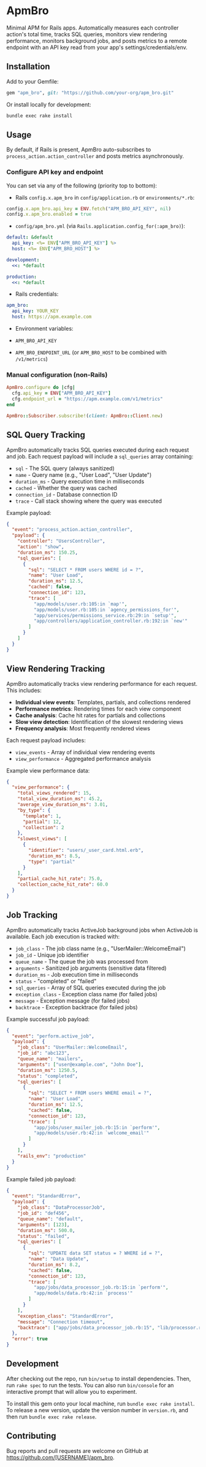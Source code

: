 # ApmBro

Minimal APM for Rails apps. Automatically measures each controller action's total time, tracks SQL queries, monitors view rendering performance, monitors background jobs, and posts metrics to a remote endpoint with an API key read from your app's settings/credentials/env.

## Installation

Add to your Gemfile:

```ruby
gem "apm_bro", git: "https://github.com/your-org/apm_bro.git"
```

Or install locally for development:

```bash
bundle exec rake install
```

## Usage

By default, if Rails is present, ApmBro auto-subscribes to `process_action.action_controller` and posts metrics asynchronously.

### Configure API key and endpoint

You can set via any of the following (priority top to bottom):

- Rails `config.x.apm_bro` in `config/application.rb` or `environments/*.rb`:

```ruby
config.x.apm_bro.api_key = ENV.fetch("APM_BRO_API_KEY", nil)
config.x.apm_bro.enabled = true
```

- `config/apm_bro.yml` (via `Rails.application.config_for(:apm_bro)`):

```yml
default: &default
  api_key: <%= ENV["APM_BRO_API_KEY"] %>
  host: <%= ENV["APM_BRO_HOST"] %>

development:
  <<: *default

production:
  <<: *default
```

- Rails credentials:

```yaml
apm_bro:
  api_key: YOUR_KEY
  host: https://apm.example.com
```

- Environment variables:

- `APM_BRO_API_KEY`
- `APM_BRO_ENDPOINT_URL` (or `APM_BRO_HOST` to be combined with `/v1/metrics`)

### Manual configuration (non-Rails)

```ruby
ApmBro.configure do |cfg|
  cfg.api_key = ENV["APM_BRO_API_KEY"]
  cfg.endpoint_url = "https://apm.example.com/v1/metrics"
end

ApmBro::Subscriber.subscribe!(client: ApmBro::Client.new)
```

## SQL Query Tracking

ApmBro automatically tracks SQL queries executed during each request and job. Each request payload will include a `sql_queries` array containing:
- `sql` - The SQL query (always sanitized)
- `name` - Query name (e.g., "User Load", "User Update")
- `duration_ms` - Query execution time in milliseconds
- `cached` - Whether the query was cached
- `connection_id` - Database connection ID
- `trace` - Call stack showing where the query was executed

Example payload:
```json
{
  "event": "process_action.action_controller",
  "payload": {
    "controller": "UsersController",
    "action": "show",
    "duration_ms": 150.25,
    "sql_queries": [
      {
        "sql": "SELECT * FROM users WHERE id = ?",
        "name": "User Load",
        "duration_ms": 12.5,
        "cached": false,
        "connection_id": 123,
        "trace": [
          "app/models/user.rb:105:in `map'",
          "app/models/user.rb:105:in `agency_permissions_for'",
          "app/services/permissions_service.rb:29:in `setup'",
          "app/controllers/application_controller.rb:192:in `new'"
        ]
      }
    ]
  }
}
```

## View Rendering Tracking

ApmBro automatically tracks view rendering performance for each request. This includes:

- **Individual view events**: Templates, partials, and collections rendered
- **Performance metrics**: Rendering times for each view component
- **Cache analysis**: Cache hit rates for partials and collections
- **Slow view detection**: Identification of the slowest rendering views
- **Frequency analysis**: Most frequently rendered views

Each request payload includes:
- `view_events` - Array of individual view rendering events
- `view_performance` - Aggregated performance analysis

Example view performance data:
```json
{
  "view_performance": {
    "total_views_rendered": 15,
    "total_view_duration_ms": 45.2,
    "average_view_duration_ms": 3.01,
    "by_type": {
      "template": 1,
      "partial": 12,
      "collection": 2
    },
    "slowest_views": [
      {
        "identifier": "users/_user_card.html.erb",
        "duration_ms": 8.5,
        "type": "partial"
      }
    ],
    "partial_cache_hit_rate": 75.0,
    "collection_cache_hit_rate": 60.0
  }
}
```

## Job Tracking

ApmBro automatically tracks ActiveJob background jobs when ActiveJob is available. Each job execution is tracked with:

- `job_class` - The job class name (e.g., "UserMailer::WelcomeEmail")
- `job_id` - Unique job identifier
- `queue_name` - The queue the job was processed from
- `arguments` - Sanitized job arguments (sensitive data filtered)
- `duration_ms` - Job execution time in milliseconds
- `status` - "completed" or "failed"
- `sql_queries` - Array of SQL queries executed during the job
- `exception_class` - Exception class name (for failed jobs)
- `message` - Exception message (for failed jobs)
- `backtrace` - Exception backtrace (for failed jobs)

Example successful job payload:
```json
{
  "event": "perform.active_job",
  "payload": {
    "job_class": "UserMailer::WelcomeEmail",
    "job_id": "abc123",
    "queue_name": "mailers",
    "arguments": ["user@example.com", "John Doe"],
    "duration_ms": 1250.5,
    "status": "completed",
    "sql_queries": [
      {
        "sql": "SELECT * FROM users WHERE email = ?",
        "name": "User Load",
        "duration_ms": 12.5,
        "cached": false,
        "connection_id": 123,
        "trace": [
          "app/jobs/user_mailer_job.rb:15:in `perform'",
          "app/models/user.rb:42:in `welcome_email'"
        ]
      }
    ],
    "rails_env": "production"
  }
}
```

Example failed job payload:
```json
{
  "event": "StandardError",
  "payload": {
    "job_class": "DataProcessorJob",
    "job_id": "def456",
    "queue_name": "default",
    "arguments": [123],
    "duration_ms": 500.0,
    "status": "failed",
    "sql_queries": [
      {
        "sql": "UPDATE data SET status = ? WHERE id = ?",
        "name": "Data Update",
        "duration_ms": 8.2,
        "cached": false,
        "connection_id": 123,
        "trace": [
          "app/jobs/data_processor_job.rb:15:in `perform'",
          "app/models/data.rb:42:in `process'"
        ]
      }
    ],
    "exception_class": "StandardError",
    "message": "Connection timeout",
    "backtrace": ["app/jobs/data_processor_job.rb:15", "lib/processor.rb:42"]
  },
  "error": true
}
```

## Development

After checking out the repo, run `bin/setup` to install dependencies. Then, run `rake spec` to run the tests. You can also run `bin/console` for an interactive prompt that will allow you to experiment.

To install this gem onto your local machine, run `bundle exec rake install`. To release a new version, update the version number in `version.rb`, and then run `bundle exec rake release`.

## Contributing

Bug reports and pull requests are welcome on GitHub at https://github.com/[USERNAME]/apm_bro.
